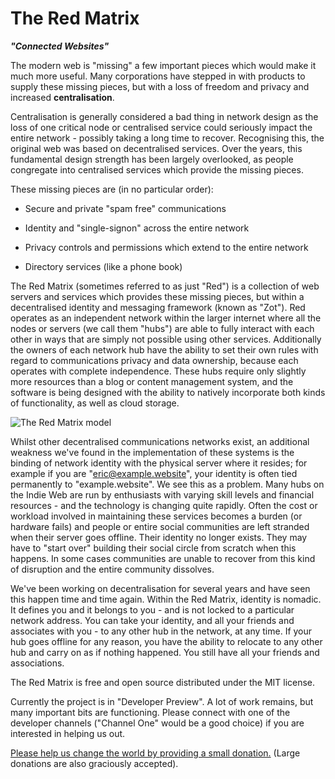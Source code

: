The Red Matrix
==============   

***"Connected Websites"***

The modern web is "missing" a few important pieces which would make it much more useful. Many corporations have stepped in with products to supply these missing pieces, but with a loss of freedom and privacy and increased **centralisation**. 

Centralisation is generally considered a bad thing in network design as the loss of one critical node or centralised service could seriously impact the entire network - possibly taking a long time to recover. Recognising this, the original web was based on decentralised services. Over the years, this fundamental design strength has been largely overlooked, as people congregate into centralised services which provide the missing pieces. 

These missing pieces are (in no particular order):

- Secure and private "spam free" communications

- Identity and "single-signon" across the entire network

- Privacy controls and permissions which extend to the entire network

- Directory services (like a phone book)



The Red Matrix (sometimes referred to as just "Red") is a collection of web servers and services which provides these missing pieces, but within a decentralised identity and messaging framework (known as "Zot"). Red operates as an independent network within the larger internet where all the nodes or servers (we call them "hubs") are able to fully interact with each other in ways that are simply not possible using other services. Additionally the owners of each network hub have the ability to set their own rules with regard to communications privacy and data ownership, because each operates with complete independence. These hubs require only slightly more resources than a blog or content management system, and the software is being designed with the ability to natively incorporate both kinds of functionality, as well as cloud storage. 

![The Red Matrix model](images/red_antiprism.png)


Whilst other decentralised communications networks exist, an additional weakness we've found in the implementation of these systems is the binding of network identity with the physical server where it resides; for example if you are "eric@example.website", your identity is often tied permanently to "example.website". We see this as a problem. Many hubs on the Indie Web are run by enthusiasts with varying skill levels and financial resources - and the technology is changing quite rapidly. Often the cost or workload involved in maintaining these services becomes a burden (or hardware fails) and people or entire social communities are left stranded when their server goes offline. Their identity no longer exists. They may have to "start over" building their social circle from scratch when this happens. In some cases communities are unable to recover from this kind of disruption and the entire community dissolves. 

We've been working on decentralisation for several years and have seen this happen time and time again. 
Within the Red Matrix, identity is nomadic. It defines you and it belongs to you - and is not locked to a particular network address. You can take your identity, and all your friends and associates with you - to any other hub in the network, at any time. If your hub goes offline for any reason, you have the ability to relocate to any other hub and carry on as if nothing happened. You still have all your friends and associations.

 
The Red Matrix is free and open source distributed under the MIT license.


Currently the project is in "Developer Preview". A lot of work remains, but many important bits are functioning. Please connect with one of the developer channels ("Channel One" would be a good choice) if you are interested in helping us out. 

[Please help us change the world by providing a small donation.](http://pledgie.com/campaigns/18417) (Large donations are also graciously accepted).